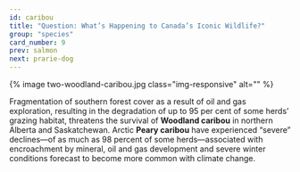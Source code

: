 ```yaml
---
id: caribou
title: "Question: What’s Happening to Canada’s Iconic Wildlife?"
group: "species"
card_number: 9
prev: salmon
next: prarie-dog
---
```


{% image two-woodland-caribou.jpg class="img-responsive" alt="" %}

Fragmentation of southern forest cover as a result of oil and gas exploration, resulting in the degradation of up to 95 per cent of some herds’ grazing habitat, threatens the survival of **Woodland caribou** in northern Alberta and Saskatchewan. Arctic **Peary caribou** have experienced “severe” declines—of as much as 98 percent of some herds—associated with encroachment by mineral, oil and gas development and severe winter conditions forecast to become more common with climate change.
